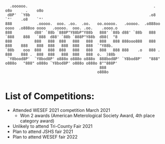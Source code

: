 ```
  .oooooo.                                                        .    o8o      .    o8o                                 
 d8P'  `Y8b                                                     .o8    `"'    .o8    `"'                                 
888           .ooooo.  ooo. .oo.  .oo.   oo.ooooo.   .ooooo.  .o888oo oooo  .o888oo oooo   .ooooo.  ooo. .oo.    .oooo.o 
888          d88' `88b `888P"Y88bP"Y88b   888' `88b d88' `88b   888   `888    888   `888  d88' `88b `888P"Y88b  d88(  "8 
888          888   888  888   888   888   888   888 888ooo888   888    888    888    888  888   888  888   888  `"Y88b.  
`88b    ooo  888   888  888   888   888   888   888 888    .o   888 .  888    888 .  888  888   888  888   888  o.  )88b 
 `Y8bood8P'  `Y8bod8P' o888o o888o o888o  888bod8P' `Y8bod8P'   "888" o888o   "888" o888o `Y8bod8P' o888o o888o 8""888P' 
                                          888                                                                            
                                         o888o                                                                           
                                                                                                                         

```

# List of Competitions:

- Attended WESEF 2021 competition March 2021
  - Won 2 awards (American Meterological Society Award, 4th place category award)
- Unlikely to attend Tri-County Fair 2021
- Plan to attend JSHS fair 2021
- Plan to attend WESEF fair 2022
